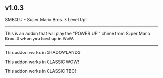 v1.0.3
 ------------------------------

SMB3LU - Super Mario Bros. 3 Level Up!

 ------------------------------

This is an addon that will play the "POWER UP!" chime from Super Mario Bros. 3 when you level up in WoW.

 ------------------------------

This addon works in SHADOWLANDS!

This addon works in CLASSIC WOW!

This addon works in CLASSIC TBC!
